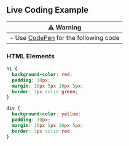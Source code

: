 ## Live Coding Example

| :warning: Warning                                           |
| ----------------------------------------------------------- |
| - Use [CodePen](https://codepen.io/) for the following code |

### HTML Elements

```css
h1 {
  background-color: red;
  padding: 10px;
  margin: 10px 5px 10px 5px;
  border: 3px solid green;
}

div {
  background-color: yellow;
  padding: 30px;
  margin: 10px 5px 10px 5px;
  border: 3px solid red;
}
```
